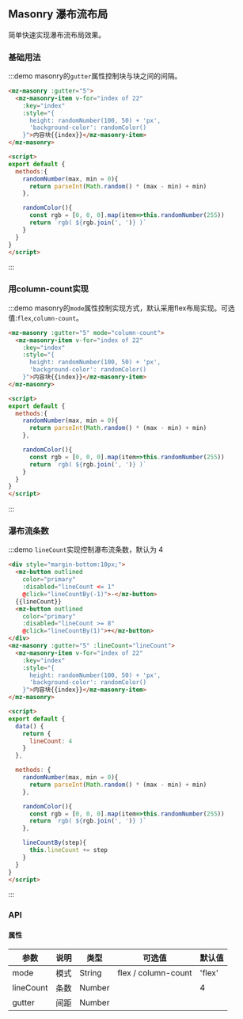 ## Masonry 瀑布流布局

简单快速实现瀑布流布局效果。

### 基础用法
:::demo masonry的`gutter`属性控制块与块之间的间隔。
```html
<mz-masonry :gutter="5">
  <mz-masonry-item v-for="index of 22"
    :key="index"
    :style="{
      height: randomNumber(100, 50) + 'px',
      'background-color': randomColor()
    }">内容块{{index}}</mz-masonry-item>
</mz-masonry>

<script>
export default {
  methods:{
    randomNumber(max, min = 0){
      return parseInt(Math.random() * (max - min) + min)
    },

    randomColor(){
      const rgb = [0, 0, 0].map(item=>this.randomNumber(255))
      return `rgb( ${rgb.join(', ')} )`
    }
  }
}
</script>
```
:::

### 用column-count实现
:::demo masonry的`mode`属性控制实现方式，默认采用flex布局实现。可选值:`flex`,`column-count`。
```html
<mz-masonry :gutter="5" mode="column-count">
  <mz-masonry-item v-for="index of 22"
    :key="index"
    :style="{
      height: randomNumber(100, 50) + 'px',
      'background-color': randomColor()
    }">内容块{{index}}</mz-masonry-item>
</mz-masonry>

<script>
export default {
  methods:{
    randomNumber(max, min = 0){
      return parseInt(Math.random() * (max - min) + min)
    },

    randomColor(){
      const rgb = [0, 0, 0].map(item=>this.randomNumber(255))
      return `rgb( ${rgb.join(', ')} )`
    }
  }
}
</script>
```
:::

### 瀑布流条数
:::demo `lineCount`实现控制瀑布流条数，默认为 4
```html
<div style="margin-bottom:10px;">
  <mz-button outlined
    color="primary"
    :disabled="lineCount <= 1"
    @click="lineCountBy(-1)">-</mz-button>
  {{lineCount}}
  <mz-button outlined
    color="primary"
    :disabled="lineCount >= 8" 
    @click="lineCountBy(1)">+</mz-button>
</div>
<mz-masonry :gutter="5" :lineCount="lineCount">
  <mz-masonry-item v-for="index of 22"
    :key="index"
    :style="{
      height: randomNumber(100, 50) + 'px',
      'background-color': randomColor()
    }">内容块{{index}}</mz-masonry-item>
</mz-masonry>

<script>
export default {
  data() {
    return {
      lineCount: 4
    }
  },

  methods: {
    randomNumber(max, min = 0){
      return parseInt(Math.random() * (max - min) + min)
    },

    randomColor(){
      const rgb = [0, 0, 0].map(item=>this.randomNumber(255))
      return `rgb( ${rgb.join(', ')} )`
    },

    lineCountBy(step){
      this.lineCount += step
    }
  }
}
</script>
```
:::

### API

#### 属性

| 参数 | 说明 | 类型 | 可选值 |默认值|
| --- | --- | --- | --- | --- |
|mode|模式|String|flex / column-count|'flex'|
|lineCount|条数|Number||4|
|gutter|间距|Number|||